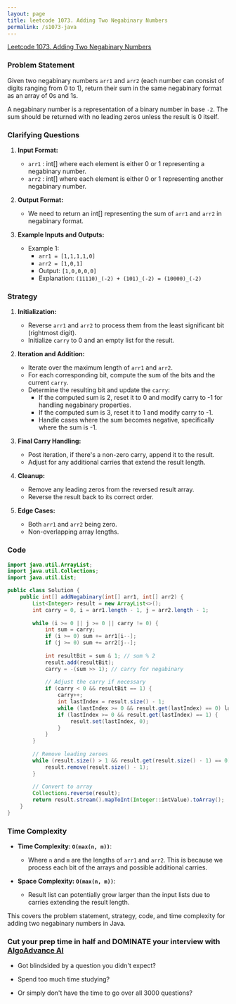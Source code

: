 ```yaml
---
layout: page
title: leetcode 1073. Adding Two Negabinary Numbers
permalink: /s1073-java
---
```

[Leetcode 1073. Adding Two Negabinary Numbers](https://algoadvance.github.io/algoadvance/l1073)
### Problem Statement
Given two negabinary numbers `arr1` and `arr2` (each number can consist of digits ranging from 0 to 1), return their sum in the same negabinary format as an array of 0s and 1s.

A negabinary number is a representation of a binary number in base `-2`. The sum should be returned with no leading zeros unless the result is 0 itself.

### Clarifying Questions
1. **Input Format:**
   - `arr1` : int[] where each element is either 0 or 1 representing a negabinary number.
   - `arr2` : int[] where each element is either 0 or 1 representing another negabinary number.
   
2. **Output Format:**
   - We need to return an int[] representing the sum of `arr1` and `arr2` in negabinary format.

3. **Example Inputs and Outputs:**
   - Example 1:
     - `arr1 = [1,1,1,1,0]`
     - `arr2 = [1,0,1]`
     - Output: `[1,0,0,0,0]`
     - Explanation: `(11110)_(-2) + (101)_(-2) = (10000)_(-2)`

### Strategy
1. **Initialization:**
   - Reverse `arr1` and `arr2` to process them from the least significant bit (rightmost digit).
   - Initialize `carry` to 0 and an empty list for the result.

2. **Iteration and Addition:**
   - Iterate over the maximum length of `arr1` and `arr2`.
   - For each corresponding bit, compute the sum of the bits and the current `carry`.
   - Determine the resulting bit and update the `carry`:
     - If the computed sum is 2, reset it to 0 and modify carry to -1 for handling negabinary properties.
     - If the computed sum is 3, reset it to 1 and modify carry to -1.
     - Handle cases where the sum becomes negative, specifically where the sum is -1.

3. **Final Carry Handling:**
   - Post iteration, if there's a non-zero carry, append it to the result.
   - Adjust for any additional carries that extend the result length.

4. **Cleanup:**
   - Remove any leading zeros from the reversed result array.
   - Reverse the result back to its correct order.

5. **Edge Cases:**
   - Both `arr1` and `arr2` being zero.
   - Non-overlapping array lengths.

### Code
```java
import java.util.ArrayList;
import java.util.Collections;
import java.util.List;

public class Solution {
    public int[] addNegabinary(int[] arr1, int[] arr2) {
        List<Integer> result = new ArrayList<>();
        int carry = 0, i = arr1.length - 1, j = arr2.length - 1;
        
        while (i >= 0 || j >= 0 || carry != 0) {
            int sum = carry;
            if (i >= 0) sum += arr1[i--];
            if (j >= 0) sum += arr2[j--];
            
            int resultBit = sum & 1; // sum % 2
            result.add(resultBit);
            carry = -(sum >> 1); // carry for negabinary
            
            // Adjust the carry if necessary
            if (carry < 0 && resultBit == 1) {
                carry++;
                int lastIndex = result.size() - 1;
                while (lastIndex >= 0 && result.get(lastIndex) == 0) lastIndex--;
                if (lastIndex >= 0 && result.get(lastIndex) == 1) {
                    result.set(lastIndex, 0);
                }
            }
        }
        
        // Remove leading zeroes
        while (result.size() > 1 && result.get(result.size() - 1) == 0) {
            result.remove(result.size() - 1);
        }
        
        // Convert to array
        Collections.reverse(result);
        return result.stream().mapToInt(Integer::intValue).toArray();
    }
}
```

### Time Complexity
- **Time Complexity: `O(max(n, m))`**:
  - Where `n` and `m` are the lengths of `arr1` and `arr2`. This is because we process each bit of the arrays and possible additional carries.
  
- **Space Complexity: `O(max(n, m))`**:
  - Result list can potentially grow larger than the input lists due to carries extending the result length.

This covers the problem statement, strategy, code, and time complexity for adding two negabinary numbers in Java.


### Cut your prep time in half and DOMINATE your interview with [AlgoAdvance AI](https://algoAdvance.com)

- Got blindsided by a question you didn't expect?

- Spend too much time studying?

- Or simply don't have the time to go over all 3000 questions?

